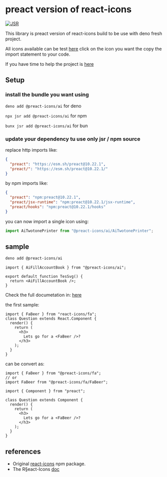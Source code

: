 # preact version of react-icons

[![JSR](https://jsr.io/badges/@preact-icons/common)](https://jsr.io/@preact-icons/common)

This library is preact version of react-icons build to be use with deno fresh
project.

All icons available can be test [here](https://react-icons.deno.dev/) click on
the icon you want the copy the import statement to your code.

If you have time to help the project is
[here](https://github.com/UrielCh/react-icons-web)

## Setup

### install the bundle you want using

`deno add @preact-icons/ai` for deno

`npx jsr add @preact-icons/ai` for npm

`bunx jsr add @preact-icons/ai` for bun

### update your dependency tu use only jsr / npm source

replace http imports like:

```json
{
  "preact": "https://esm.sh/preact@10.22.1",
  "preact/": "https://esm.sh/preact@10.22.1/"
}
```

by npm imports like:

```json
{
  "preact": "npm:preact@10.22.1",
  "preact/jsx-runtime": "npm:preact@10.22.1/jsx-runtime",
  "preact/hooks": "npm:preact@10.22.1/hooks"
}
```

you can now import a single icon using:

```ts
import AiTwotonePrinter from "@preact-icons/ai/AiTwotonePrinter";
```

## sample

```bash
deno add @preact-icons/ai
```

```tsx
import { AiFillAccountBook } from "@preact-icons/ai";

export default function TesSvg() {
  return <AiFillAccountBook />;
}
```

Check the full documetation in:
[here](https://react-icons.github.io/react-icons/)

the first sample:

```tsx
import { FaBeer } from "react-icons/fa";
class Question extends React.Component {
  render() {
    return (
      <h3>
        Lets go for a <FaBeer />?
      </h3>
    );
  }
}
```

can be convert as:

```tsx
import { FaBeer } from "@preact-icons/fa";
// or
import FaBeer from "@preact-icons/fa/FaBeer";

import { Component } from "preact";

class Question extends Component {
  render() {
    return (
      <h3>
        Lets go for a <FaBeer />?
      </h3>
    );
  }
}
```

## references

- Original [react-icons](https://www.npmjs.com/package/react-icons) npm package.
- The R§eact-Icons [doc](https://react-icons.github.io/react-icons/)
